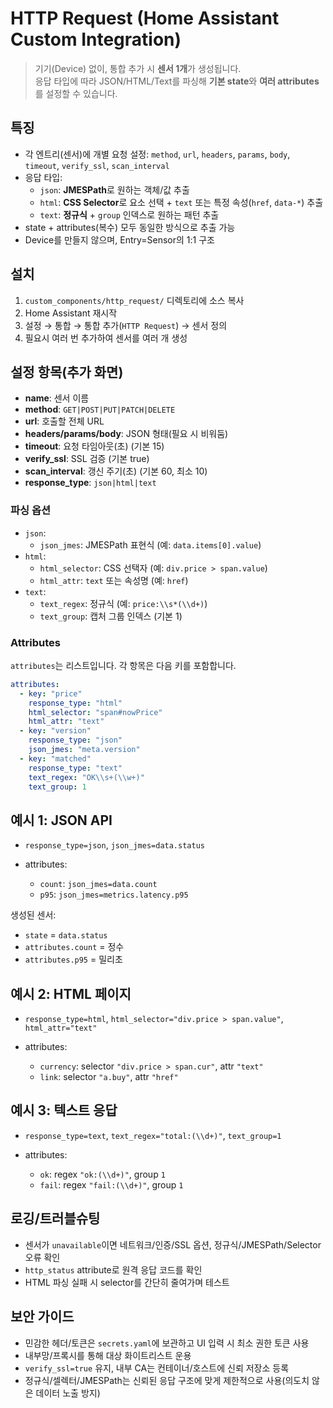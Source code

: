 # HTTP Request (Home Assistant Custom Integration)

> 기기(Device) 없이, 통합 추가 시 **센서 1개**가 생성됩니다.  
> 응답 타입에 따라 JSON/HTML/Text를 파싱해 **기본 state**와 **여러 attributes**를 설정할 수 있습니다.

## 특징
- 각 엔트리(센서)에 개별 요청 설정: `method`, `url`, `headers`, `params`, `body`, `timeout`, `verify_ssl`, `scan_interval`
- 응답 타입:
  - `json`: **JMESPath**로 원하는 객체/값 추출
  - `html`: **CSS Selector**로 요소 선택 + `text` 또는 특정 속성(`href`, `data-*`) 추출
  - `text`: **정규식** + `group` 인덱스로 원하는 패턴 추출
- state + attributes(복수) 모두 동일한 방식으로 추출 가능
- Device를 만들지 않으며, Entry=Sensor의 1:1 구조

## 설치
1. `custom_components/http_request/` 디렉토리에 소스 복사
2. Home Assistant 재시작
3. 설정 → 통합 → 통합 추가(`HTTP Request`) → 센서 정의
4. 필요시 여러 번 추가하여 센서를 여러 개 생성

## 설정 항목(추가 화면)
- **name**: 센서 이름
- **method**: `GET|POST|PUT|PATCH|DELETE`
- **url**: 호출할 전체 URL
- **headers/params/body**: JSON 형태(필요 시 비워둠)
- **timeout**: 요청 타임아웃(초) (기본 15)
- **verify_ssl**: SSL 검증 (기본 true)
- **scan_interval**: 갱신 주기(초) (기본 60, 최소 10)
- **response_type**: `json|html|text`

### 파싱 옵션
- `json`:
  - `json_jmes`: JMESPath 표현식 (예: `data.items[0].value`)
- `html`:
  - `html_selector`: CSS 선택자 (예: `div.price > span.value`)
  - `html_attr`: `text` 또는 속성명 (예: `href`)
- `text`:
  - `text_regex`: 정규식 (예: `price:\\s*(\\d+)`)
  - `text_group`: 캡처 그룹 인덱스 (기본 1)

### Attributes
`attributes`는 리스트입니다. 각 항목은 다음 키를 포함합니다.

```yaml
attributes:
  - key: "price"
    response_type: "html"
    html_selector: "span#nowPrice"
    html_attr: "text"
  - key: "version"
    response_type: "json"
    json_jmes: "meta.version"
  - key: "matched"
    response_type: "text"
    text_regex: "OK\\s+(\\w+)"
    text_group: 1
```

## 예시 1: JSON API

* `response_type=json`, `json_jmes=data.status`
* attributes:

  * `count`: `json_jmes=data.count`
  * `p95`: `json_jmes=metrics.latency.p95`

생성된 센서:

* `state` = `data.status`
* `attributes.count` = 정수
* `attributes.p95` = 밀리초

## 예시 2: HTML 페이지

* `response_type=html`, `html_selector="div.price > span.value"`, `html_attr="text"`
* attributes:

  * `currency`: selector `"div.price > span.cur"`, attr `"text"`
  * `link`: selector `"a.buy"`, attr `"href"`

## 예시 3: 텍스트 응답

* `response_type=text`, `text_regex="total:(\\d+)"`, `text_group=1`
* attributes:

  * `ok`: regex `"ok:(\\d+)"`, group `1`
  * `fail`: regex `"fail:(\\d+)"`, group `1`

## 로깅/트러블슈팅

* 센서가 `unavailable`이면 네트워크/인증/SSL 옵션, 정규식/JMESPath/Selector 오류 확인
* `http_status` attribute로 원격 응답 코드를 확인
* HTML 파싱 실패 시 selector를 간단히 줄여가며 테스트

## 보안 가이드

* 민감한 헤더/토큰은 `secrets.yaml`에 보관하고 UI 입력 시 최소 권한 토큰 사용
* 내부망/프록시를 통해 대상 화이트리스트 운용
* `verify_ssl=true` 유지, 내부 CA는 컨테이너/호스트에 신뢰 저장소 등록
* 정규식/셀렉터/JMESPath는 신뢰된 응답 구조에 맞게 제한적으로 사용(의도치 않은 데이터 노출 방지)